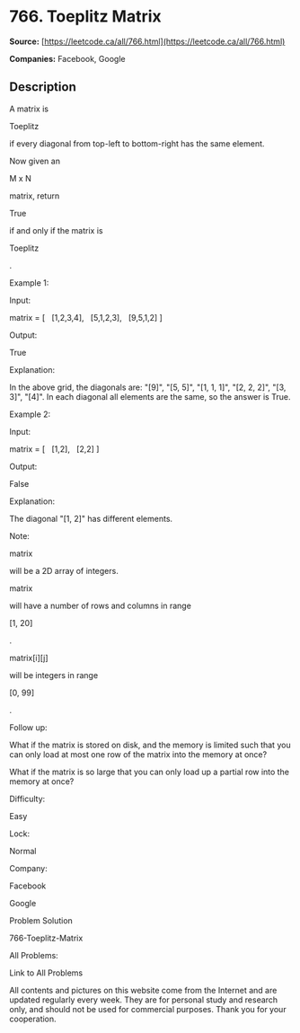 # 766. Toeplitz Matrix

**Source:** [https://leetcode.ca/all/766.html](https://leetcode.ca/all/766.html)

**Companies:** Facebook, Google

## Description

A matrix is

Toeplitz

if every diagonal from top-left to bottom-right has the same
        element.

Now given an

M x N

matrix, return

True

if and only if the
        matrix is

Toeplitz

.

Example 1:

Input:

matrix = [
  [1,2,3,4],
  [5,1,2,3],
  [9,5,1,2]
]

Output:

True

Explanation:

In the above grid, the diagonals are:
"[9]", "[5, 5]", "[1, 1, 1]", "[2, 2, 2]", "[3, 3]", "[4]".
In each diagonal all elements are the same, so the answer is True.

Example 2:

Input:

matrix = [
  [1,2],
  [2,2]
]

Output:

False

Explanation:

The diagonal "[1, 2]" has different elements.

Note:

matrix

will be a 2D array of integers.

matrix

will have a number of rows and columns in range

[1, 20]

.

matrix[i][j]

will be integers in range

[0, 99]

.

Follow up:

What if the matrix is stored on disk, and the memory is limited such that you can only
            load at most one row of the matrix into the memory at once?

What if the matrix is so large that you can only load up a partial row into the memory
            at once?

Difficulty:

Easy

Lock:

Normal

Company:

Facebook

Google

Problem Solution

766-Toeplitz-Matrix

All Problems:

Link to All Problems

All contents and pictures on this website come from the Internet and are updated regularly every week. They are for personal study and research only, and should not be used for commercial purposes. Thank you for your cooperation.

